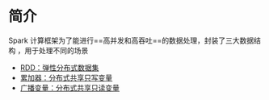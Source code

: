# 简介

Spark 计算框架为了能进行==高并发和高吞吐==的数据处理，封装了三大数据结构 ，用于处理不同的场景

- [RDD：弹性分布式数据集](./RDD/简介)
- [累加器：分布式共享只写变量](./累加器/简介)
- [广播变量：分布式共享只读变量](./广播变量/简介)
